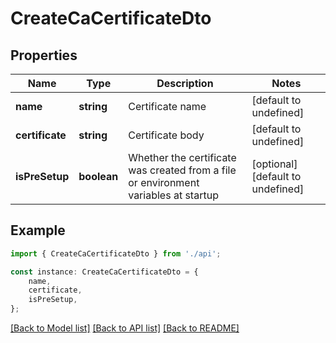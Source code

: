 # CreateCaCertificateDto


## Properties

Name | Type | Description | Notes
------------ | ------------- | ------------- | -------------
**name** | **string** | Certificate name | [default to undefined]
**certificate** | **string** | Certificate body | [default to undefined]
**isPreSetup** | **boolean** | Whether the certificate was created from a file or environment variables at startup | [optional] [default to undefined]

## Example

```typescript
import { CreateCaCertificateDto } from './api';

const instance: CreateCaCertificateDto = {
    name,
    certificate,
    isPreSetup,
};
```

[[Back to Model list]](../README.md#documentation-for-models) [[Back to API list]](../README.md#documentation-for-api-endpoints) [[Back to README]](../README.md)
